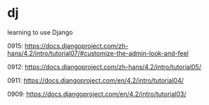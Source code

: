 # dj
learning to use Django

0915: https://docs.djangoproject.com/zh-hans/4.2/intro/tutorial07/#customize-the-admin-look-and-feel

0912: https://docs.djangoproject.com/zh-hans/4.2/intro/tutorial05/

0911: https://docs.djangoproject.com/en/4.2/intro/tutorial04/

0909: https://docs.djangoproject.com/en/4.2/intro/tutorial03/
